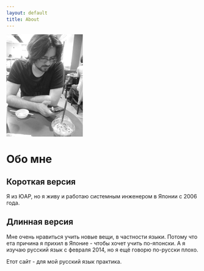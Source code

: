```yaml
---
layout: default
title: About
---
```


<img src="/images/berthold.jpg" class="left" width="200px"/>

# Обо мне

## Короткая версия
Я из ЮАР, но я живу и работаю системным инженером в Японии c 2006 года.  


## Длинная версия
Мне очень нравиться учить новые вещи, в частности языки. Потому что ета причина я прихил в Японие - чтобы хочет учить по-японски. А я изучаю русский язык с февраля 2014, но я ещё говорю по-русски плохо.

Етот сайт - для мой русский язык практика.
